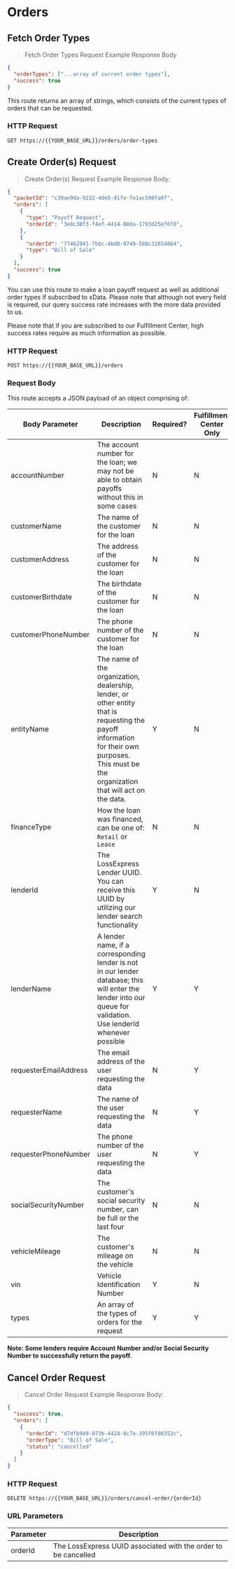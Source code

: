 # Orders

## Fetch Order Types

> Fetch Order Types Request Example Response Body

```json
{
  "orderTypes": ["...array of current order types"],
  "success": true
}
```

This route returns an array of strings, which consists of the current types of orders that can be requested.

### HTTP Request

`GET https://{{YOUR_BASE_URL}}/orders/order-types`

## Create Order(s) Request

> Create Order(s) Request Example Response Body:

```json
{
  "packetId": "c30ae9da-9222-4de5-81fe-fe1ac590fa0f",
  "orders": [
    {
      "type": "Payoff Request",
      "orderId": "3e8c38f3-f4ef-4414-88da-1793d25ef6f0",
    }, 
    {
      "orderId": "77462941-7b6c-4bd0-9749-588c32654864",
      "type": "Bill of Sale"
    }
  ],
  "success": true
}
```

You can use this route to make a loan payoff request as well as additional order types if subscribed to xData. Please note that although not every field is required, our query success rate increases with the more data provided to us.

Please note that if you are subscribed to our Fulfillment Center, high success rates require as much information as possible.

### HTTP Request

`POST https://{{YOUR_BASE_URL}}/orders`

### Request Body

This route accepts a JSON payload of an object comprising of:

Body Parameter | Description | Required? | Fulfillment Center Only
-------------- | ----------- | --------- | -----------------------
accountNumber | The account number for the loan; we may not be able to obtain payoffs without this in some cases | N | N
customerName | The name of the customer for the loan | N | N
customerAddress | The address of the customer for the loan | N | N
customerBirthdate | The birthdate of the customer for the loan | N | N
customerPhoneNumber | The phone number of the customer for the loan | N | N
entityName | The name of the organization, dealership, lender, or other entity that is requesting the payoff information for their own purposes. This must be the organization that will act on the data. | Y | N
financeType | How the loan was financed, can be one of: `Retail` or `Lease` | N | N
lenderId | The LossExpress Lender UUID. You can receive this UUID by utilizing our lender search functionality | Y | N
lenderName | A lender name, if a corresponding lender is not in our lender database; this will enter the lender into our queue for validation. Use lenderId whenever possible | Y | Y
requesterEmailAddress | The email address of the user requesting the data | N | Y
requesterName | The name of the user requesting the data | N | Y
requesterPhoneNumber | The phone number of the user requesting the data | N | Y
socialSecurityNumber | The customer's social security number, can be full or the last four | N | N
vehicleMileage | The customer's mileage on the vehicle | N | N
vin | Vehicle Identification Number | Y | N
types | An array of the types of orders for the request | Y | Y 

**Note: Some lenders require Account Number and/or Social Security Number to successfully return the payoff.**

## Cancel Order Request

> Cancel Order Request Example Response Body:

```json
{
  "success": true,
  "orders": [
    {
      "orderId": "d7dfb949-073b-4424-8c7e-195f6f08352c",
      "orderType": "Bill of Sale",
      "status": "cancelled"
    }
  ]
}
```

### HTTP Request

`DELETE https://{{YOUR_BASE_URL}}/orders/cancel-order/{orderId}`

### URL Parameters

Parameter | Description
--------- | -----------
orderId | The LossExpress UUID associated with the order to be cancelled
